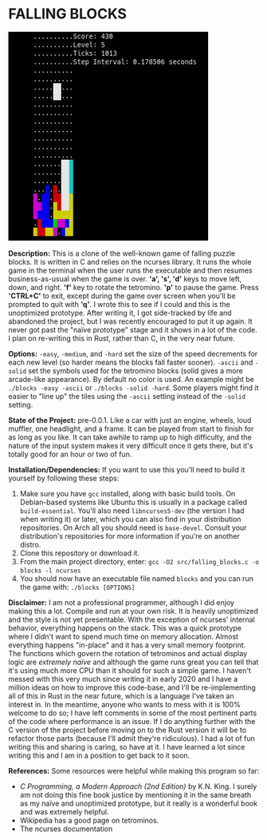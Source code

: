 # FALLING BLOCKS

![Gameplay Image](images/gameplay.jpg)

**Description:** This is a clone of the well-known game of falling puzzle blocks. It is written in C and relies on the ncurses library. It runs the whole game in the terminal when the user runs the executable and then resumes business-as-usual when the game is over. **'a', 's', 'd'** keys to move left, down, and right. **'f'** key to rotate the tetromino. **'p'** to pause the game. Press **'CTRL+C'** to exit, except during the game over screen when you'll be prompted to quit with **'q'**. I wrote this to see if I could and this is the unoptimized prototype. After writing it, I got side-tracked by life and abandoned the project, but I was recently encouraged to put it up again. It never got past the "naïve prototype" stage and it shows in a lot of the code. I plan on re-writing this in Rust, rather than C, in the very near future.

**Options:** `-easy`, `-medium`, and `-hard` set the size of the speed decrements for each new level (so harder means the blocks fall faster sooner). `-ascii` and `-solid` set the symbols used for the tetromino blocks (solid gives a more arcade-like appearance). By default no color is used. An example might be `./blocks -easy -ascii` or `./blocks -solid -hard`. Some players might find it easier to "line up" the tiles using the `-ascii` setting instead of the `-solid` setting.

**State of the Project:** pre-0.0.1. Like a car with just an engine, wheels, loud muffler, one headlight, and a frame. It can be played from start to finish for as long as you like. It can take awhile to ramp up to high difficulty, and the nature of the input system makes it very difficult once it gets there, but it's totally good for an hour or two of fun.

**Installation/Dependencies:** If you want to use this you'll need to build it yourself by following these steps:
1. Make sure you have `gcc` installed, along with basic build tools. On Debian-based systems like Ubuntu this is usually in a package called `build-essential`. You'll also need `libncurses5-dev` (the version I had when writing it) or later, which you can also find in your distribution repositories. On Arch all you should need is `base-devel`. Consult your distribution's repositories for more information if you're on another distro.
2. Clone this repository or download it. 
3. From the main project directory, enter: `gcc -O2 src/falling_blocks.c -o blocks -l ncurses`
4. You should now have an executable file named `blocks` and you can run the game with: `./blocks [OPTIONS]`

**Disclaimer:** I am not a professional programmer, although I did enjoy making this a lot. Compile and run at your own risk. It is heavily unoptimized and the style is not yet presentable. With the exception of ncurses' internal behavior, everything happens on the stack. This was a quick prototype where I didn't want to spend much time on memory allocation. Almost everything happens "in-place" and it has a very small memory footprint. The functions which govern the rotation of tetrominos and actual display logic are *extremely naïve* and although the game runs great you can tell that it's using much more CPU than it should for such a simple game. I haven't messed with this very much since writing it in early 2020 and I have a million ideas on how to improve this code-base, and I'll be re-implementing all of this in Rust in the near future, which is a language I've taken an interest in. In the meantime, anyone who wants to mess with it is 100% welcome to do so; I have left comments in some of the most pertinent parts of the code where performance is an issue. If I do anything further with the C version of the project before moving on to the Rust version it will be to refactor those parts (because I'll admit they're ridiculous). I had a lot of fun writing this and sharing is caring, so have at it. I have learned a lot since writing this and I am in a position to get back to it soon.

**References:** Some resources were helpful while making this program so far:
- *C Programming, a Modern Approach (2nd Edition)* by K.N. King. I surely am not doing this fine book justice by mentioning it in the same breath as my naïve and unoptimized prototype, but it really is a wonderful book and was extremely helpful.
- Wikipedia has a good page on tetrominos.
- The ncurses documentation

